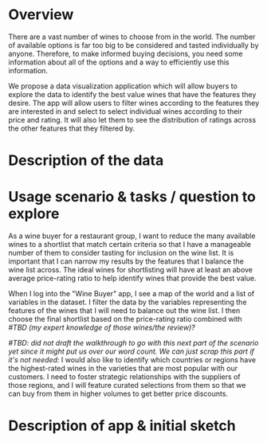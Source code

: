 # Overview
There are a vast number of wines to choose from in the world.  The number of available options is far too big to be considered and tasted individually by anyone.  Therefore, to make informed buying decisions, you need some information about all of the options and a way to efficiently use this information.

We propose a data visualization application which will allow buyers to explore the data to identify the best value wines that have the features they desire.  The app will allow users to filter wines according to the features they are interested in and select to select individual wines according to their price and rating.  It will also let them to see the distribution of ratings across the other features that they filtered by.

# Description of the data


# Usage scenario & tasks / question to explore
As a wine buyer for a restaurant group, I want to reduce the many available wines to a shortlist that match certain criteria so that I have a manageable number of them to consider tasting for inclusion on the wine list. It is important that I can narrow my results by the features that I balance the wine list across.  The ideal wines for shortlisting will have at least an above average price-rating ratio to help identify wines that provide the best value.  

When I log into the "Wine Buyer" app, I see a map of the world and a list of variables in the dataset.  I filter the data by the variables representing the features of the wines that I will need to balance out the wine list.  I then choose the final shortlist based on the price-rating ratio combined with *#TBD (my expert knowledge of those wines/the review)?*

 *#TBD: did not draft the walkthrough to go with this next part of the scenario yet since it might put us over our word count. We can just scrap this part if it's not needed:*
I would also like to identify which countries or regions have the highest-rated wines in the varieties that are most popular with our customers.  I need to foster strategic relationships with the suppliers of those regions, and I will feature curated selections from them so that we can buy from them in higher volumes to get better price discounts.

# Description of app & initial sketch